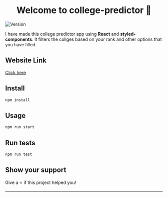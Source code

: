 <h1 align="center">Welcome to college-predictor 👋</h1>
<p>
  <img alt="Version" src="https://img.shields.io/badge/version-0.1.0-blue.svg?cacheSeconds=2592000" />
</p>
<p>
  I have made this college predictor app using <strong>React</strong> and <strong>styled-components</strong>. It filters the collges based on your rank and other options that you have filled. 
</p>

## Website Link

[Click here](https://college-predictor.netlify.app/)

## Install

```sh
npm install
```

## Usage

```sh
npm run start
```

## Run tests

```sh
npm run test
```

## Show your support

Give a ⭐️ if this project helped you!

---
